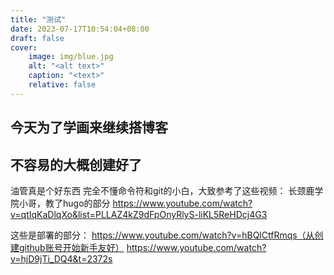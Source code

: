 ```yaml
---
title: "测试"
date: 2023-07-17T10:54:04+08:00
draft: false
cover:
    image: img/blue.jpg
    alt: "<alt text>"
    caption: "<text>"
    relative: false 
---
```


## 今天为了学画来继续搭博客

## 不容易的大概创建好了
油管真是个好东西
完全不懂命令符和git的小白，大致参考了这些视频：
长颈鹿学院小哥，教了hugo的部分
https://www.youtube.com/watch?v=qtIqKaDlqXo&list=PLLAZ4kZ9dFpOnyRlyS-liKL5ReHDcj4G3

这些是部署的部分：
https://www.youtube.com/watch?v=hBQlCtfRmqs（从创建github账号开始新手友好）
https://www.youtube.com/watch?v=hjD9jTi_DQ4&t=2372s

## 
